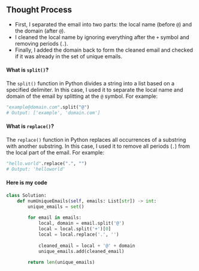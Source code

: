 ## Thought Process
- First, I separated the email into two parts: the local name (before `@`) and the domain (after `@`).
- I cleaned the local name by ignoring everything after the `+` symbol and removing periods (`.`).
- Finally, I added the domain back to form the cleaned email and checked if it was already in the set of unique emails.

#### What is `split()`?
The `split()` function in Python divides a string into a list based on a specified delimiter. In this case, I used it to separate the local name and domain of the email by splitting at the `@` symbol. For example:

```python
"example@domain.com".split("@")
# Output: ['example', 'domain.com']
```
#### What is `replace()`?
The `replace()` function in Python replaces all occurrences of a substring with another substring. In this case, I used it to remove all periods (`.`) from the local part of the email. For example:
```python
"hello.world".replace(".", "")
# Output: 'helloworld'
```

#### Here is my code
```python
class Solution:
    def numUniqueEmails(self, emails: List[str]) -> int:
        unique_emails = set()
        
        for email in emails:
            local, domain = email.split('@')
            local = local.split('+')[0]  
            local = local.replace('.', '') 
            
            cleaned_email = local + '@' + domain  
            unique_emails.add(cleaned_email)
        
        return len(unique_emails)
```
